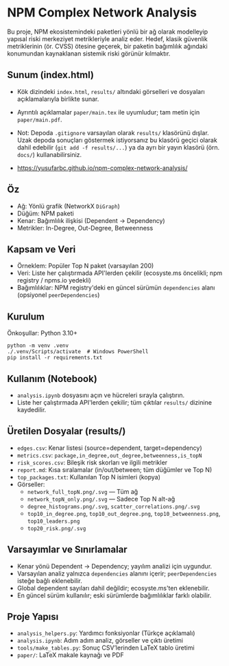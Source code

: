 # NPM Complex Network Analysis

Bu proje, NPM ekosistemindeki paketleri yönlü bir ağ olarak modelleyip yapısal riski merkeziyet metrikleriyle analiz eder. Hedef, klasik güvenlik metriklerinin (ör. CVSS) ötesine geçerek, bir paketin bağımlılık ağındaki konumundan kaynaklanan sistemik riski görünür kılmaktır.

## Sunum (index.html)
- Kök dizindeki `index.html`, `results/` altındaki görselleri ve dosyaları açıklamalarıyla birlikte sunar.
- Ayrıntılı açıklamalar `paper/main.tex` ile uyumludur; tam metin için `paper/main.pdf`.
- Not: Depoda `.gitignore` varsayılan olarak `results/` klasörünü dışlar. Uzak depoda sonuçları göstermek istiyorsanız bu klasörü geçici olarak dahil edebilir (`git add -f results/...`) ya da ayrı bir yayın klasörü (örn. `docs/`) kullanabilirsiniz.

- https://yusufarbc.github.io/npm-complex-network-analysis/

## Öz
- Ağ: Yönlü grafik (NetworkX `DiGraph`)
- Düğüm: NPM paketi
- Kenar: Bağımlılık ilişkisi (Dependent → Dependency)
- Metrikler: In-Degree, Out-Degree, Betweenness

## Kapsam ve Veri
- Örneklem: Popüler Top N paket (varsayılan 200)
- Veri: Liste her çalıştırmada API'lerden çekilir (ecosyste.ms öncelikli; npm registry / npms.io yedekli)
- Bağımlılıklar: NPM registry'deki en güncel sürümün `dependencies` alanı (opsiyonel `peerDependencies`)

## Kurulum
Önkoşullar: Python 3.10+
```
python -m venv .venv
./.venv/Scripts/activate  # Windows PowerShell
pip install -r requirements.txt
```

## Kullanım (Notebook)
- `analysis.ipynb` dosyasını açın ve hücreleri sırayla çalıştırın.
- Liste her çalıştırmada API'lerden çekilir; tüm çıktılar `results/` dizinine kaydedilir.

## Üretilen Dosyalar (results/)
- `edges.csv`: Kenar listesi (source=dependent, target=dependency)
- `metrics.csv`: `package,in_degree,out_degree,betweenness,is_topN`
- `risk_scores.csv`: Bileşik risk skorları ve ilgili metrikler
- `report.md`: Kısa sıralamalar (in/out/between; tüm düğümler ve Top N)
- `top_packages.txt`: Kullanılan Top N isimleri (kopya)
- Görseller:
  - `network_full_topN.png/.svg` — Tüm ağ
  - `network_topN_only.png/.svg` — Sadece Top N alt-ağ
  - `degree_histograms.png/.svg`, `scatter_correlations.png/.svg`
  - `top10_in_degree.png`, `top10_out_degree.png`, `top10_betweenness.png`, `top10_leaders.png`
  - `top20_risk.png/.svg`

## Varsayımlar ve Sınırlamalar
- Kenar yönü Dependent → Dependency; yayılım analizi için uygundur.
- Varsayılan analiz yalnızca `dependencies` alanını içerir; `peerDependencies` isteğe bağlı eklenebilir.
- Global dependent sayıları dahil değildir; ecosyste.ms'ten eklenebilir.
- En güncel sürüm kullanılır; eski sürümlerde bağımlılıklar farklı olabilir.

## Proje Yapısı
- `analysis_helpers.py`: Yardımcı fonksiyonlar (Türkçe açıklamalı)
- `analysis.ipynb`: Adım adım analiz, görseller ve çıktı üretimi
- `tools/make_tables.py`: Sonuç CSV’lerinden LaTeX tablo üretimi
- `paper/`: LaTeX makale kaynağı ve PDF

